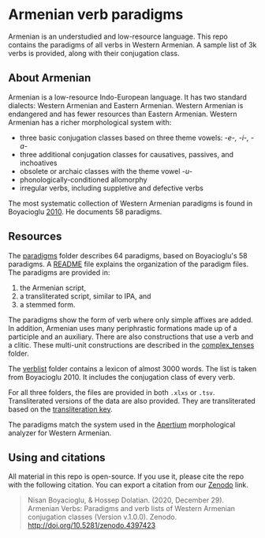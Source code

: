 # Armenian verb paradigms
Armenian is an understudied and low-resource language. This repo contains the paradigms of all verbs in Western Armenian. A sample list of 3k verbs is provided, along with their conjugation class.

## About Armenian
Armenian is a low-resource Indo-European language. It has two standard dialects: Western Armenian and Eastern Armenian. Western Armenian is endangered and has fewer resources than Eastern Armenian. Western Armenian has a richer morphological system with:
- three basic conjugation classes based on three theme vowels: *-e-, -i-, -a-*
- three additional conjugation classes for causatives, passives, and inchoatives
- obsolete or archaic classes with the theme vowel *-u-*
- phonologically-conditioned allomorphy
- irregular verbs, including suppletive and defective verbs

The most systematic collection of Western Armenian paradigms is found in Boyacioglu [2010](https://www.asiatheque.com/en/book/hay-pay-les-verbes-de-larmenien-occidental-western-armenian-verbs). He documents 58 paradigms. 

## Resources
The [paradigms](paradigms/) folder describes 64 paradigms, based on Boyacioglu's 58 paradigms. A [README](paradigms/README.md) file explains the organization of the paradigm files. The paradigms are provided in:
1) the Armenian script,
2) a transliterated script, similar to IPA, and
3) a stemmed form.

The paradigms show the form of verb where only simple affixes are added. In addition, Armenian uses many periphrastic formations made up of a participle and an auxiliary. There are also constructions that use a verb and a clitic. These multi-unit constructions are described in the [complex_tenses](complex_tenses/) folder.

The [verblist](verblist/)  folder contains a lexicon of almost 3000 words. The list is taken from Boyacioglu 2010. It includes the conjugation class of every verb.

For all three folders, the files are  provided in both `.xlxs` or `.tsv`. Transliterated versions of the data are also provided. They are transliterated based on the [transliteration key](transliteration.md).

The paradigms match the system used in the [Apertium](https://github.com/jhdeov/apertium-hyw) morphological analyzer for Western Armenian.

## Using and citations

All material in this repo is open-source. If you use it, please cite the repo with the following citation. You can export a citation from our [Zenodo](https://zenodo.org/record/4397423) link.

> Nisan Boyacioglu, & Hossep Dolatian. (2020, December 29). Armenian Verbs: Paradigms and verb lists of Western Armenian conjugation classes (Version v.1.0.0). Zenodo. http://doi.org/10.5281/zenodo.4397423


